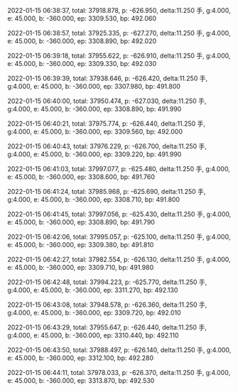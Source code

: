 2022-01-15 06:38:37, total: 37918.878, p: -626.950, delta:11.250 手, g:4.000, e: 45.000, b: -360.000, ep: 3309.530, bp: 492.060

2022-01-15 06:38:57, total: 37925.335, p: -627.270, delta:11.250 手, g:4.000, e: 45.000, b: -360.000, ep: 3308.890, bp: 492.020

2022-01-15 06:39:18, total: 37955.622, p: -626.910, delta:11.250 手, g:4.000, e: 45.000, b: -360.000, ep: 3309.330, bp: 492.030

2022-01-15 06:39:39, total: 37938.646, p: -626.420, delta:11.250 手, g:4.000, e: 45.000, b: -360.000, ep: 3307.980, bp: 491.800

2022-01-15 06:40:00, total: 37950.474, p: -627.030, delta:11.250 手, g:4.000, e: 45.000, b: -360.000, ep: 3308.890, bp: 491.990

2022-01-15 06:40:21, total: 37975.774, p: -626.440, delta:11.250 手, g:4.000, e: 45.000, b: -360.000, ep: 3309.560, bp: 492.000

2022-01-15 06:40:43, total: 37976.229, p: -626.700, delta:11.250 手, g:4.000, e: 45.000, b: -360.000, ep: 3309.220, bp: 491.990

2022-01-15 06:41:03, total: 37997.077, p: -625.480, delta:11.250 手, g:4.000, e: 45.000, b: -360.000, ep: 3308.600, bp: 491.760

2022-01-15 06:41:24, total: 37985.968, p: -625.690, delta:11.250 手, g:4.000, e: 45.000, b: -360.000, ep: 3308.710, bp: 491.800

2022-01-15 06:41:45, total: 37997.056, p: -625.430, delta:11.250 手, g:4.000, e: 45.000, b: -360.000, ep: 3308.890, bp: 491.790

2022-01-15 06:42:06, total: 37995.057, p: -625.100, delta:11.250 手, g:4.000, e: 45.000, b: -360.000, ep: 3309.380, bp: 491.810

2022-01-15 06:42:27, total: 37982.554, p: -626.130, delta:11.250 手, g:4.000, e: 45.000, b: -360.000, ep: 3309.710, bp: 491.980

2022-01-15 06:42:48, total: 37994.223, p: -625.770, delta:11.250 手, g:4.000, e: 45.000, b: -360.000, ep: 3311.270, bp: 492.130

2022-01-15 06:43:08, total: 37948.578, p: -626.360, delta:11.250 手, g:4.000, e: 45.000, b: -360.000, ep: 3309.720, bp: 492.010

2022-01-15 06:43:29, total: 37955.647, p: -626.440, delta:11.250 手, g:4.000, e: 45.000, b: -360.000, ep: 3310.440, bp: 492.110

2022-01-15 06:43:50, total: 37988.497, p: -626.140, delta:11.250 手, g:4.000, e: 45.000, b: -360.000, ep: 3312.100, bp: 492.280

2022-01-15 06:44:11, total: 37978.033, p: -626.370, delta:11.250 手, g:4.000, e: 45.000, b: -360.000, ep: 3313.870, bp: 492.530